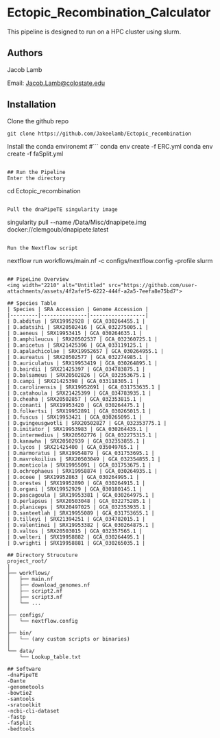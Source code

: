 # Ectopic_Recombination_Calculator
This pipeline is designed to run on a HPC cluster using slurm. 

## Authors 
Jacob Lamb

Email: Jacob.Lamb@colostate.edu
## Installation
Clone the github repo
```
git clone https://github.com/Jakeelamb/Ectopic_recombination
```
Install the conda environemt
#```
conda env create -f ERC.yml
conda env create -f faSplit.yml
```

## Run the Pipeline
Enter the directory

```
cd Ectopic_recombination
```

Pull the dnaPipeTE singularity image

```
singularity pull --name /Data/Misc/dnapipete.img docker://clemgoub/dnapipete:latest
```

Run the Nextflow script
```
nextflow run workflows/main.nf -c configs/nextflow.config -profile slurm 
```

## PipeLine Overview
<img width="2210" alt="Untitled" src="https://github.com/user-attachments/assets/4f2afef5-6222-444f-a2a5-7eefa8e75bd7">

## Species Table
| Species | SRA Accession | Genome Accession |
|---------|---------------|------------------|
| D.abditus | SRX19952928 | GCA_030264455.1 |
| D.adatsihi | SRX20502416 | GCA_032275005.1 |
| D.aeneus | SRX19953415 | GCA_030264635.1 |
| D.amphileucus | SRX20502537 | GCA_032360725.1 |
| D.anicetus | SRX21425396 | GCA_033119125.1 |
| D.apalachicolae | SRX19952657 | GCA_030264955.1 |
| D.aureatus | SRX20502577 | GCA_032274985.1 |
| D.auriculatus | SRX19953419 | GCA_030264895.1 |
| D.bairdii | SRX21425397 | GCA_034783875.1 |
| D.balsameus | SRX20502826 | GCA_032353675.1 |
| D.campi | SRX21425398 | GCA_033118305.1 |
| D.carolinensis | SRX19952691 | GCA_031753635.1 |
| D.catahoula | SRX21425399 | GCA_034783935.1 |
| D.cheaha | SRX20502857 | GCA_032353815.1 |
| D.conanti | SRX19953420 | GCA_030264475.1 |
| D.folkertsi | SRX19952891 | GCA_030265015.1 |
| D.fuscus | SRX19953421 | GCA_030265095.1 |
| D.gvingeusgwotli | SRX20502827 | GCA_032353775.1 |
| D.imitator | SRX19953983 | GCA_030264435.1 |
| D.intermedius | SRX20502776 | GCA_032275315.1 |
| D.kanawha | SRX20502939 | GCA_032353855.1 |
| D.lycos | SRX21425400 | GCA_035049765.1 |
| D.marmoratus | SRX19954879 | GCA_031753695.1 |
| D.mavrokoilius | SRX20503049 | GCA_032354855.1 |
| D.monticola | SRX19955091 | GCA_031753675.1 |
| D.ochrophaeus | SRX19958874 | GCA_030264935.1 |
| D.ocoee | SRX19952863 | GCA_030264995.1 |
| D.orestes | SRX19952890 | GCA_030264915.1 |
| D.organi | SRX19952929 | GCA_030180145.1 |
| D.pascagoula | SRX19953381 | GCA_030264975.1 |
| D.perlapsus | SRX20503048 | GCA_032275285.1 |
| D.planiceps | SRX20497025 | GCA_032353935.1 |
| D.santeetlah | SRX19955089 | GCA_031753655.1 |
| D.tilleyi | SRX21394251 | GCA_034782015.1 |
| D.valentinei | SRX19953382 | GCA_030264875.1 |
| D.valtos | SRX20503015 | GCA_032357565.1 |
| D.welteri | SRX19958882 | GCA_030264495.1 |
| D.wrighti | SRX19958881 | GCA_030265035.1 |

## Directory Strucuture
project_root/
│
├── workflows/
│   ├── main.nf
│   ├── download_genomes.nf
│   ├── script2.nf
│   ├── script3.nf
│   └── ...
│
├── configs/
│   └── nextflow.config
│
├── bin/
│   └── (any custom scripts or binaries)
│
└── data/
    └── Lookup_table.txt

## Software
-dnaPipeTE
-Dante
-genometools
-bowtie2
-samtools
-sratoolkit
-ncbi-cli-dataset
-fastp
-faSplit
-bedtools
